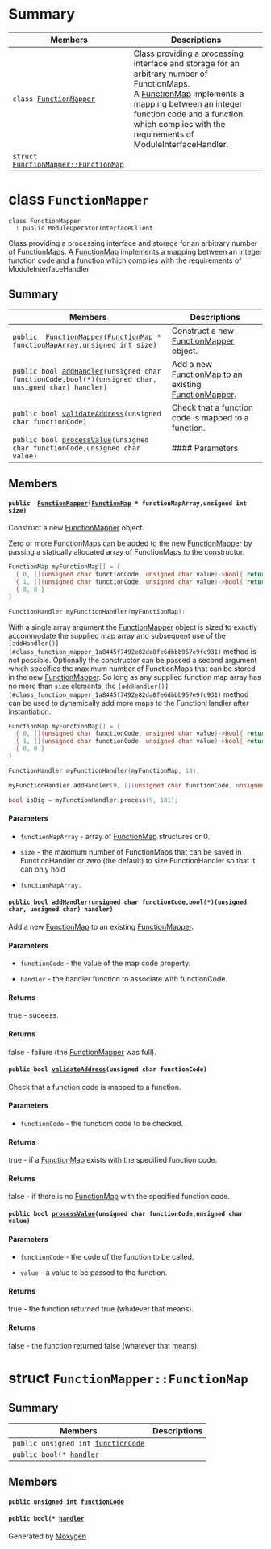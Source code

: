 # Summary

 Members                        | Descriptions                                
--------------------------------|---------------------------------------------
`class `[`FunctionMapper`](#class_function_mapper) | Class providing a processing interface and storage for an arbitrary number of FunctionMaps. <br/> A [FunctionMap](#struct_function_mapper_1_1_function_map) implements a mapping between an integer function code and a function which complies with the requirements of ModuleInterfaceHandler.
`struct `[`FunctionMapper::FunctionMap`](#struct_function_mapper_1_1_function_map) | 

# class `FunctionMapper` 

```
class FunctionMapper
  : public ModuleOperatorInterfaceClient
```  

Class providing a processing interface and storage for an arbitrary number of FunctionMaps. 
 A [FunctionMap](#struct_function_mapper_1_1_function_map) implements a mapping between an integer function code and a function which complies with the requirements of ModuleInterfaceHandler.

## Summary

 Members                        | Descriptions                                
--------------------------------|---------------------------------------------
`public  `[`FunctionMapper`](#class_function_mapper_1a3e49c4e7559038ea0a7d3d979fd16431)`(`[`FunctionMap`](#struct_function_mapper_1_1_function_map)` * functionMapArray,unsigned int size)` | Construct a new [FunctionMapper](#class_function_mapper) object.
`public bool `[`addHandler`](#class_function_mapper_1a8445f7492e82da8fe6dbbb957e9fc931)`(unsigned char functionCode,bool(*)(unsigned char, unsigned char) handler)` | Add a new [FunctionMap](#struct_function_mapper_1_1_function_map) to an existing [FunctionMapper](#class_function_mapper).
`public bool `[`validateAddress`](#class_function_mapper_1aeeae983303efa97168866e8ff68cf7c7)`(unsigned char functionCode)` | Check that a function code is mapped to a function.
`public bool `[`processValue`](#class_function_mapper_1abb6078f5a7556add80f6587c5b2d1334)`(unsigned char functionCode,unsigned char value)` | #### Parameters

## Members

#### `public  `[`FunctionMapper`](#class_function_mapper_1a3e49c4e7559038ea0a7d3d979fd16431)`(`[`FunctionMap`](#struct_function_mapper_1_1_function_map)` * functionMapArray,unsigned int size)` 

Construct a new [FunctionMapper](#class_function_mapper) object.

Zero or more FunctionMaps can be added to the new [FunctionMapper](#class_function_mapper) by passing a statically allocated array of FunctionMaps to the constructor. 
```cpp
FunctionMap myFunctionMap[] = {
  { 0, [](unsigned char functionCode, unsigned char value)->bool{ return((value % 2) == 0); } },
  { 1, [](unsigned char functionCode, unsigned char value)->bool{ return((value % 2) == 1); } },
  { 0, 0 }
}

FunctionHandler myFunctionHandler(myFunctionMap);
```

 With a single array argument the [FunctionMapper](#class_function_mapper) object is sized to exactly accommodate the supplied map array and subsequent use of the `[addHandler()](#class_function_mapper_1a8445f7492e82da8fe6dbbb957e9fc931)` method is not possible. 
 Optionally the constructor can be passed a second argument which specifies the maximum number of FunctionMaps that can be stored in the new [FunctionMapper](#class_function_mapper). So long as any supplied function map array has no more than `size` elements, the `[addHandler()](#class_function_mapper_1a8445f7492e82da8fe6dbbb957e9fc931)` method can be used to dynamically add more maps to the FunctionHandler after instantiation. 
```cpp
FunctionMap myFunctionMap[] = {
  { 0, [](unsigned char functionCode, unsigned char value)->bool{ return((value % 2) == 0); } },
  { 1, [](unsigned char functionCode, unsigned char value)->bool{ return((value % 2) == 1); } },
  { 0, 0 }
}

FunctionHandler myFunctionHandler(myFunctionMap, 10);

myFunctionHandler.addHandler(9, [](unsigned char functionCode, unsigned char value)->bool{ return(value > 99); });

bool isBig = myFunctionHandler.process(9, 101);
```

#### Parameters
* `functionMapArray` - array of [FunctionMap](#struct_function_mapper_1_1_function_map) structures or 0. 

* `size` - the maximum number of FunctionMaps that can be saved in FunctionHandler or zero (the default) to size FunctionHandler so that it can only hold

* `functionMapArray.`

#### `public bool `[`addHandler`](#class_function_mapper_1a8445f7492e82da8fe6dbbb957e9fc931)`(unsigned char functionCode,bool(*)(unsigned char, unsigned char) handler)` 

Add a new [FunctionMap](#struct_function_mapper_1_1_function_map) to an existing [FunctionMapper](#class_function_mapper).

#### Parameters
* `functionCode` - the value of the map code property. 

* `handler` - the handler function to associate with functionCode. 

#### Returns
true - suceess. 

#### Returns
false - failure (the [FunctionMapper](#class_function_mapper) was full).

#### `public bool `[`validateAddress`](#class_function_mapper_1aeeae983303efa97168866e8ff68cf7c7)`(unsigned char functionCode)` 

Check that a function code is mapped to a function.

#### Parameters
* `functionCode` - the functiom code to be checked. 

#### Returns
true - if a [FunctionMap](#struct_function_mapper_1_1_function_map) exists with the specified function code. 

#### Returns
false - if there is no [FunctionMap](#struct_function_mapper_1_1_function_map) with the specified function code.

#### `public bool `[`processValue`](#class_function_mapper_1abb6078f5a7556add80f6587c5b2d1334)`(unsigned char functionCode,unsigned char value)` 

#### Parameters
* `functionCode` - the code of the function to be called. 

* `value` - a value to be passed to the function. 

#### Returns
true - the function returned true (whatever that means). 

#### Returns
false - the function returned false (whatever that means).

# struct `FunctionMapper::FunctionMap` 

## Summary

 Members                        | Descriptions                                
--------------------------------|---------------------------------------------
`public unsigned int `[`functionCode`](#struct_function_mapper_1_1_function_map_1ae62581031d4d9bac8219e1cff35121e9) | 
`public bool(* `[`handler`](#struct_function_mapper_1_1_function_map_1a7050c1e20eb24dba37ff380f83edb48a) | 

## Members

#### `public unsigned int `[`functionCode`](#struct_function_mapper_1_1_function_map_1ae62581031d4d9bac8219e1cff35121e9) 

#### `public bool(* `[`handler`](#struct_function_mapper_1_1_function_map_1a7050c1e20eb24dba37ff380f83edb48a) 

Generated by [Moxygen](https://sourcey.com/moxygen)